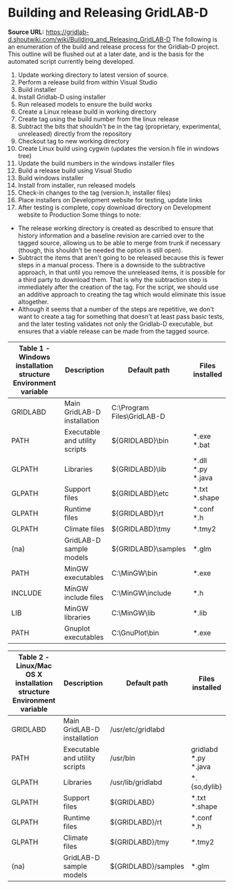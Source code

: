 # Building and Releasing GridLAB-D

**Source URL:** https://gridlab-d.shoutwiki.com/wiki/Building_and_Releasing_GridLAB-D
The following is an enumeration of the build and release process for the Gridlab-D project. This outline will be flushed out at a later date, and is the basis for the automated script currently being developed. 

  1. Update working directory to latest version of source.
  2. Perform a release build from within Visual Studio
  3. Build installer
  4. Install Gridlab-D using installer
  5. Run released models to ensure the build works
  6. Create a Linux release build in working directory
  7. Create tag using the build number from the linux release
  8. Subtract the bits that shouldn't be in the tag (proprietary, experimental, unreleased) directly from the repository
  9. Checkout tag to new working directory
  10. Create Linux build using cygwin (updates the version.h file in windows tree)
  11. Update the build numbers in the windows installer files
  12. Build a release build using Visual Studio
  13. Build windows installer
  14. Install from installer, run released models
  15. Check-in changes to the tag (version.h, installer files)
  16. Place installers on Development website for testing, update links
  17. After testing is complete, copy download directory on Development website to Production
Some things to note: 

  * The release working directory is created as described to ensure that history information and a baseline revision are carried over to the tagged source, allowing us to be able to merge from trunk if necessary (though, this shouldn't be needed the option is still open).
  * Subtract the items that aren't going to be released because this is fewer steps in a manual process. There is a downside to the subtractive approach, in that until you remove the unreleased items, it is possible for a third party to download them. That is why the subtraction step is immediately after the creation of the tag. For the script, we should use an additive approach to creating the tag which would eliminate this issue altogether.
  * Although it seems that a number of the steps are repetitive, we don't want to create a tag for something that doesn't at least pass basic tests, and the later testing validates not only the Gridlab-D executable, but ensures that a viable release can be made from the tagged source.

Table 1 - Windows installation structure  Environment variable | Description | Default path | Files installed   
---|---|---|---  
GRIDLABD | Main GridLAB-D installation | C:\Program Files\GridLAB-D |   
PATH | Executable and utility scripts | ${GRIDLABD}\bin | *.exe *.bat   
GLPATH | Libraries | ${GRIDLABD}\lib | *.dll *.py *.java   
GLPATH | Support files | ${GRIDLABD}\etc | *.txt *.shape   
GLPATH | Runtime files | ${GRIDLABD}\rt | *.conf *.h   
GLPATH | Climate files | ${GRIDLABD}\tmy | *.tmy2   
(na) | GridLAB-D sample models | ${GRIDLABD}\samples | *.glm   
PATH | MinGW executables | C:\MinGW\bin | *.exe   
INCLUDE | MinGW include files | C:\MinGW\include | *.h   
LIB | MinGW libraries | C:\MinGW\lib | *.lib   
PATH | Gnuplot executables | C:\GnuPlot\bin | *.exe   
  
  


Table 2 - Linux/Mac OS X installation structure  Environment variable | Description | Default path | Files installed   
---|---|---|---  
GRIDLABD | Main GridLAB-D installation | /usr/etc/gridlabd |   
PATH | Executable and utility scripts | /usr/bin | gridlabd *.py *.java   
GLPATH | Libraries | /usr/lib/gridlabd | *.{so,dylib}   
GLPATH | Support files | ${GRIDLABD} | *.txt *.shape   
GLPATH | Runtime files | ${GRIDLABD}/rt | *.conf *.h   
GLPATH | Climate files | ${GRIDLABD}/tmy | *.tmy2   
(na) | GridLAB-D sample models | ${GRIDLABD}/samples | *.glm   
  

